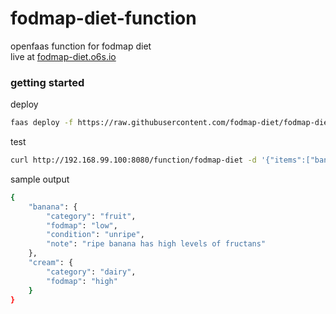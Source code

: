# fodmap-diet-function
openfaas function for fodmap diet   
live at [fodmap-diet.o6s.io](https://fodmap-diet.o6s.io/fodmap-diet)

### getting started
deploy
```bash
faas deploy -f https://raw.githubusercontent.com/fodmap-diet/fodmap-diet-function/master/stack.yml
```
test
```bash
curl http://192.168.99.100:8080/function/fodmap-diet -d '{"items":["banana","cream"]}'
```
sample output
```bash
{
    "banana": {
        "category": "fruit",
        "fodmap": "low",
        "condition": "unripe",
        "note": "ripe banana has high levels of fructans"
    },
    "cream": {
        "category": "dairy",
        "fodmap": "high"
    }
}
```
